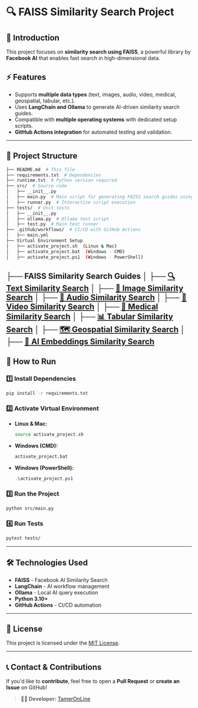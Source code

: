 # 🔍 FAISS Similarity Search Project

## 📌 Introduction
This project focuses on **similarity search using FAISS**, a powerful library by **Facebook AI** that enables fast search in high-dimensional data.

## ⚡ Features
- Supports **multiple data types** (text, images, audio, video, medical, geospatial, tabular, etc.).
- Uses **LangChain and Ollama** to generate AI-driven similarity search guides.
- Compatible with **multiple operating systems** with dedicated setup scripts.
- **GitHub Actions integration** for automated testing and validation.

---

## 📂 Project Structure

```bash
├── README.md  # This file
├── requirements.txt  # Dependencies
├── runtime.txt  # Python version required
├── src/  # Source code
│   ├── __init__.py
│   ├── main.py  # Main script for generating FAISS search guides using LangChain and Ollama
│   ├── runner.py  # Interactive script execution
├── tests/  # Unit tests
│   ├── __init__.py
│   ├── ollama.py  # Ollama test script
│   ├── test.py  # Main test runner
├── .github/workflows/  # CI/CD with GitHub Actions
│   ├── main.yml
├── Virtual Environment Setup
│   ├── activate_project.sh  (Linux & Mac)
│   ├── activate_project.bat  (Windows - CMD)
│   ├── activate_project.ps1  (Windows - PowerShell)

```
├── FAISS Similarity Search Guides
│   ├── [🔍 Text Similarity Search](text_faiss_similarity_search.md)
│   ├── [📸 Image Similarity Search](images_faiss_similarity_search.md)
│   ├── [🎵 Audio Similarity Search](audio_faiss_similarity_search.md)
│   ├── [🎥 Video Similarity Search](video_faiss_similarity_search.md)
│   ├── [🏥 Medical Similarity Search](medical_faiss_similarity_search.md)
│   ├── [📊 Tabular Similarity Search](tabular_faiss_similarity_search.md)
│   ├── [🗺️ Geospatial Similarity Search](geospatial_faiss_similarity_search.md)
│   ├── [🤖 AI Embeddings Similarity Search](ai_embeddings_faiss_similarity_search.md)
---

## 🚀 How to Run

### 1️⃣ Install Dependencies
```bash
pip install -r requirements.txt
```

### 2️⃣ Activate Virtual Environment
- **Linux & Mac:**
  ```bash
  source activate_project.sh
  ```
- **Windows (CMD):**
  ```cmd
  activate_project.bat
  ```
- **Windows (PowerShell):**
  ```powershell
  .\activate_project.ps1
  ```

### 3️⃣ Run the Project
```bash
python src/main.py
```

### 4️⃣ Run Tests
```bash
pytest tests/
```

---

## 🛠️ Technologies Used
- **FAISS** - Facebook AI Similarity Search
- **LangChain** - AI workflow management
- **Ollama** - Local AI query execution
- **Python 3.10+**
- **GitHub Actions** - CI/CD automation

---

## 📜 License
This project is licensed under the [MIT License](LICENSE).

---

## 📞 Contact & Contributions
If you'd like to **contribute**, feel free to open a **Pull Request** or **create an Issue** on GitHub!

> **👨‍💻 Developer:** [TamerOnLine](https://github.com/TamerOnLine)


